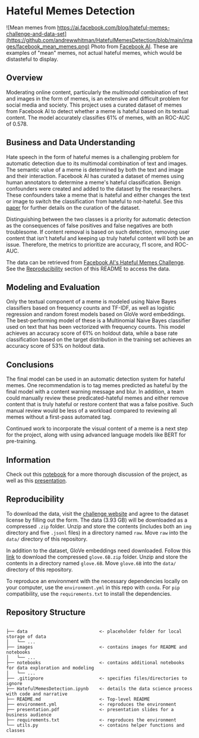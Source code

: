 # Hateful Memes Detection
![Mean memes from https://ai.facebook.com/blog/hateful-memes-challenge-and-data-set](https://github.com/andrewwhitman/HatefulMemesDetection/blob/main/images/facebook_mean_memes.png)
Photo from [Facebook AI](https://ai.facebook.com/blog/hateful-memes-challenge-and-data-set). These are examples of "mean" memes, not actual hateful memes, which would be distasteful to display.

## Overview

Moderating online content, particularly the *multimodal* combination of text and images in the form of memes, is an extensive and difficult problem for social media and society. This project uses a curated dataset of memes from Facebook AI to detect whether a meme is hateful based on its textual content. The model accurately classifies 61% of memes, with an ROC-AUC of 0.578.


## Business and Data Understanding

Hate speech in the form of hateful memes is a challenging problem for automatic detection due to its multimodal combination of text and images. The semantic value of a meme is determined by both the text and image and their interaction. Facebook AI has curated a dataset of memes using human annotators to determine a meme's hateful classification. Benign confounders were created and added to the dataset by the researchers. These confounders take a meme that is hateful and either changes the text or image to switch the classification from hateful to not-hateful. See this [paper](https://arxiv.org/pdf/2005.04790.pdf) for further details on the curation of the dataset.

Distinguishing between the two classes is a priority for automatic detection as the consequences of false positives and false negatives are both troublesome. If content removal is based on such detection, removing user content that isn't hateful and keeping up truly hateful content will both be an issue. Therefore, the metrics to prioritize are accuracy, f1 score, and ROC-AUC.

The data can be retrieved from [Facebook AI's Hateful Memes Challenge](https://hatefulmemeschallenge.com/). See the [Reproducibility](#Reproducibility "Go to Reproducibility") section of this README to access the data.


## Modeling and Evaluation

Only the textual component of a meme is modeled using Naive Bayes classifiers based on frequency counts and TF-IDF, as well as logistic regression and random forest models based on GloVe word embeddings. The best-performing model of these is a Multinomial Naive Bayes classifier used on text that has been vectorized with frequency counts. This model achieves an accuracy score of 61% on holdout data, while a base rate classification based on the target distribution in the training set achieves an accuracy score of 53% on holdout data.


## Conclusions

The final model can be used in an automatic detection system for hateful memes. One recommendation is to tag memes predicted as hateful by the final model with a content warning message and blur. In addition, a team could manually review these predicated-hateful memes and either remove content that is truly hateful or restore content that was a false positive. Such manual review would be less of a workload compared to reviewing all memes without a first-pass automated tag. 

Continued work to incorporate the visual content of a meme is a next step for the project, along with using advanced language models like BERT for pre-training.


## Information

Check out this [notebook](https://github.com/andrewwhitman/HatefulMemesDetection/blob/main/HatefulMemesDetection.ipynb) for a more thorough discussion of the project, as well as this [presentation](https://github.com/andrewwhitman/HatefulMemesDetection/blob/main/presentation.pdf).

## Reproducibility

To download the data, visit the [challenge website](https://hatefulmemeschallenge.com/#download) and agree to the dataset license by filling out the form. The data (3.93 GB) will be downloaded as a compressed `.zip` folder. Unzip and store the contents (includes both an `img` directory and five `.jsonl` files) in a directory named `raw`. Move `raw` into the `data/` directory of this repository.

In addition to the dataset, GloVe embeddings need downloaded. Follow this [link](https://huggingface.co/stanfordnlp/glove/resolve/main/glove.6B.zip) to download the compressed `glove.6B.zip` folder. Unzip and store the contents in a directory named `glove.6B`. Move `glove.6B` into the `data/` directory of this repository.

To reproduce an environment with the necessary dependencies locally on your computer, use the `environment.yml` in this repo with `conda`. For `pip` compatibility, use the `requirements.txt` to install the dependencies.

## Repository Structure

```

├── data                           <- placeholder folder for local storage of data
│   └── ...
├── images                         <- contains images for README and notebooks
│   └── ...
├── notebooks                      <- contains additional notebooks for data exploration and modeling
│   └── ...
├── .gitignore                     <- specifies files/directories to ignore
├── HatefulMemesDetection.ipynb    <- details the data science process with code and narrative
├── README.md                      <- Top-level README
├── environment.yml                <- reproduces the environment
├── presentation.pdf               <- presentation slides for a business audience
├── requirements.txt               <- reproduces the environment
└── utils.py                       <- contains helper functions and classes

``` 